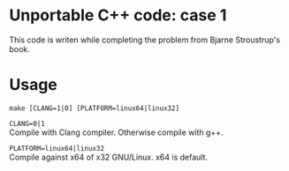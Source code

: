 # Unportable C++ code: case 1
This code is writen while completing the problem from Bjarne Stroustrup's book.

# Usage     
`make [CLANG=1|0] [PLATFORM=linux64|linux32]`  

`CLANG=0|1`  
Compile with Clang compiler. Otherwise compile with g++.  
    
`PLATFORM=linux64|linux32`  
Compile against x64 of x32 GNU/Linux. x64 is default.  
